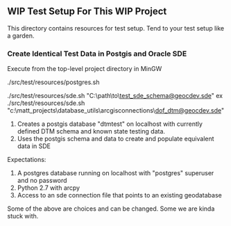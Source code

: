## WIP Test Setup For This WIP Project

This directory contains resources for test setup.  Tend to your test setup like a garden.

### Create Identical Test Data in Postgis and Oracle SDE

Execute from the top-level project directory in MinGW 

   ./src/test/resources/postgres.sh   

   ./src/test/resources/sde.sh "C:\path\to\test_sde_schema@geocdev.sde"
   ex
   ./src/test/resources/sde.sh "c:\matt_projects\database_utils\arcgisconnections\dof_dtm@geocdev.sde"

1. Creates a postgis database "dtmtest" on localhost with currently defined DTM schema and known state testing data.
2. Uses the postgis schema and data to create and populate equivalent data in SDE 

Expectations:

1. A postgres database running on localhost with "postgres" superuser and no password
2. Python 2.7 with arcpy 
3. Access to an sde connection file that points to an existing geodatabase

Some of the above are choices and can be changed.  Some we are kinda stuck with.




